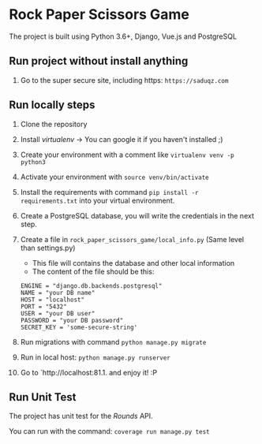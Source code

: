 # Rock Paper Scissors Game

The project is built using Python 3.6+, Django, Vue.js and PostgreSQL 

## Run project without install anything

1. Go to the super secure site, including https: `https://saduqz.com`


## Run locally steps

1. Clone the repository

1. Install *virtualenv* -> You can google it if you haven't installed ;)

1. Create your environment with a comment like `virtualenv venv -p python3`

1. Activate your environment with `source venv/bin/activate`

1. Install the requirements with command `pip install -r requirements.txt` into your virtual environment.

1. Create a PostgreSQL database, you will write the credentials in the next step.
 
1. Create a file in `rock_paper_scissors_game/local_info.py` (Same level than settings.py)
    - This file will contains the database and other local information
    - The content of the file should be this:
    ```
    ENGINE = "django.db.backends.postgresql"
    NAME = "your DB name"
    HOST = "localhost"
    PORT = "5432"
    USER = "your DB user"
    PASSWORD = "your DB password"
    SECRET_KEY = 'some-secure-string'
    ```
1. Run migrations with command `python manage.py migrate`

1. Run in local host: `python manage.py runserver`

1. Go to `http://localhost:81.1. and enjoy it! :P


## Run Unit Test

The project has unit test for the *Rounds* API.

You can run with the command: `coverage run manage.py test`